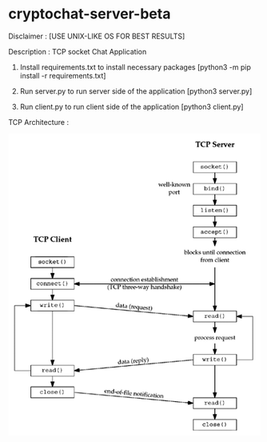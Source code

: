 # cryptochat-server-beta

Disclaimer : [USE UNIX-LIKE OS FOR BEST RESULTS]

Description : TCP socket Chat Application 

1. Install requirements.txt to install necessary packages [python3 -m pip install -r requirements.txt] 

2. Run server.py to run server side of the application [python3 server.py]

3. Run client.py to run client side of the application [python3 client.py]

TCP Architecture :

![](tcp_architecture.png)
